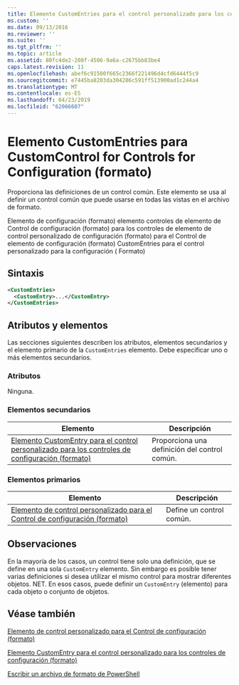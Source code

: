 ```yaml
---
title: Elemento CustomEntries para el control personalizado para los controles de configuración (formato) | Microsoft Docs
ms.custom: ''
ms.date: 09/13/2016
ms.reviewer: ''
ms.suite: ''
ms.tgt_pltfrm: ''
ms.topic: article
ms.assetid: 80fc4de2-208f-4506-9a6a-c2675bb83be4
caps.latest.revision: 11
ms.openlocfilehash: abef6c91500f665c2366f221496d4cfd6444f5c9
ms.sourcegitcommit: e7445ba8203da304286c591ff513900ad1c244a4
ms.translationtype: MT
ms.contentlocale: es-ES
ms.lasthandoff: 04/23/2019
ms.locfileid: "62066607"
---
```

# <a name="customentries-element-for-customcontrol-for-controls-for-configuration-format"></a>Elemento CustomEntries para CustomControl for Controls for Configuration (formato)

Proporciona las definiciones de un control común. Este elemento se usa al definir un control común que puede usarse en todas las vistas en el archivo de formato.

Elemento de configuración (formato) elemento controles de elemento de Control de configuración (formato) para los controles de elemento de control personalizado de configuración (formato) para el Control de elemento de configuración (formato) CustomEntries para el control personalizado para la configuración ( Formato)

## <a name="syntax"></a>Sintaxis

```xml
<CustomEntries>
  <CustomEntry>...</CustomEntry>
</CustomEntries>

```

## <a name="attributes-and-elements"></a>Atributos y elementos

Las secciones siguientes describen los atributos, elementos secundarios y el elemento primario de la `CustomEntries` elemento. Debe especificar uno o más elementos secundarios.

### <a name="attributes"></a>Atributos

Ninguna.

### <a name="child-elements"></a>Elementos secundarios

|Elemento|Descripción|
|-------------|-----------------|
|[Elemento CustomEntry para el control personalizado para los controles de configuración (formato)](./customentry-element-for-customcontrol-for-controls-for-configuration-format.md)|Proporciona una definición del control común.|

### <a name="parent-elements"></a>Elementos primarios

|Elemento|Descripción|
|-------------|-----------------|
|[Elemento de control personalizado para el Control de configuración (formato)](./customcontrol-element-for-control-for-controls-for-configuration-format.md)|Define un control común.|

## <a name="remarks"></a>Observaciones

En la mayoría de los casos, un control tiene solo una definición, que se define en una sola `CustomEntry` elemento. Sin embargo es posible tener varias definiciones si desea utilizar el mismo control para mostrar diferentes objetos. NET. En esos casos, puede definir un `CustomEntry` (elemento) para cada objeto o conjunto de objetos.

## <a name="see-also"></a>Véase también

[Elemento de control personalizado para el Control de configuración (formato)](./customcontrol-element-for-control-for-controls-for-configuration-format.md)

[Elemento CustomEntry para el control personalizado para los controles de configuración (formato)](./customentry-element-for-customcontrol-for-controls-for-configuration-format.md)

[Escribir un archivo de formato de PowerShell](./writing-a-powershell-formatting-file.md)
